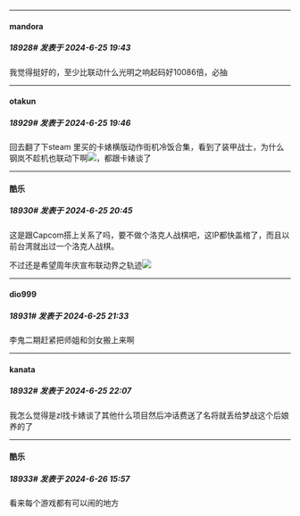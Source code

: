 ﻿
*****

####  mandora  
##### 18928#       发表于 2024-6-25 19:43

我觉得挺好的，至少比联动什么光明之响起码好10086倍，必抽

*****

####  otakun  
##### 18929#       发表于 2024-6-25 19:46

回去翻了下steam 里买的卡婊横版动作街机冷饭合集，看到了装甲战士，为什么钢岚不趁机也联动下啊<img src="https://static.saraba1st.com/image/smiley/face2017/068.png" referrerpolicy="no-referrer">，都跟卡婊谈了


*****

####  酷乐  
##### 18930#       发表于 2024-6-25 20:45

这是跟Capcom搭上关系了吗，要不做个洛克人战棋吧，这IP都快盖棺了，而且以前台湾就出过一个洛克人战棋。

不过还是希望周年庆宣布联动界之轨迹<img src="https://static.saraba1st.com/image/smiley/face2017/220.png" referrerpolicy="no-referrer">


*****

####  dio999  
##### 18931#       发表于 2024-6-25 21:33

李鬼二期赶紧把师姐和剑女搬上来啊


*****

####  kanata  
##### 18932#       发表于 2024-6-25 22:07

我怎么觉得是zl找卡婊谈了其他什么项目然后冲话费送了名将就丢给梦战这个后娘养的了


*****

####  酷乐  
##### 18933#       发表于 2024-6-26 15:57

看来每个游戏都有可以闹的地方

